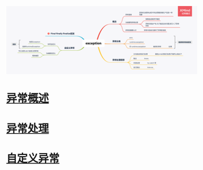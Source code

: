 ![](readme.assets/exception.png)



# [异常概述](./01_异常概述.md)

# [异常处理](./02_异常的处理.md)

# [自定义异常](./03_自定义异常.md)

